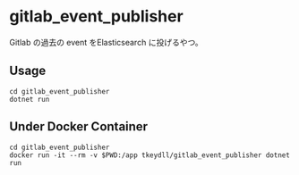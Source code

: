 # gitlab_event_publisher
Gitlab の過去の event をElasticsearch に投げるやつ。

## Usage

```
cd gitlab_event_publisher
dotnet run
```

## Under Docker Container

```
cd gitlab_event_publisher
docker run -it --rm -v $PWD:/app tkeydll/gitlab_event_publisher dotnet run
```